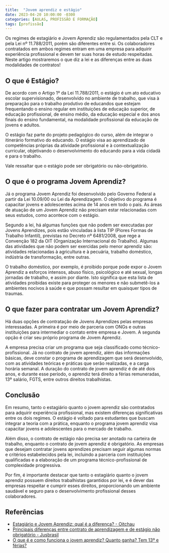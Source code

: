 ```yaml
---
title:  "Jovem aprendiz e estágio"
date: 2023-04-20 10:00:00 -0300
categories: [AULAS, PROFISSÃO E FORMAÇÃO]
tags: [profissão]
---
```

Os regimes de estagiário e Jovem Aprendiz são regulamentados pela CLT e pela Lei nº 11.788/2011, porém são diferentes entre si. Os colaboradores contratados em ambos regimes entram em uma empresa para adquirir experiência profissional e devem ter suas horas de estudo respeitadas. Neste artigo mostraremos o que diz a lei e as diferenças entre as duas modalidades de contratos!

## O que é Estágio?

De acordo com o Artigo 1º da Lei 11.788/2011, o estágio é um ato educativo escolar supervisionado, desenvolvido no ambiente de trabalho, que visa à preparação para o trabalho produtivo de educandos que estejam frequentando o ensino regular em instituições de educação superior, de educação profissional, de ensino médio, da educação especial e dos anos finais do ensino fundamental, na modalidade profissional da educação de jovens e adultos.

O estágio faz parte do projeto pedagógico do curso, além de integrar o itinerário formativo do educando. O estágio visa ao aprendizado de competências próprias da atividade profissional e à contextualização curricular, objetivando o desenvolvimento do educando para a vida cidadã e para o trabalho.

Vale ressaltar que o estágio pode ser obrigatório ou não-obrigatório.

## O que é o programa Jovem Aprendiz?

Já o programa Jovem Aprendiz foi desenvolvido pelo Governo Federal a partir da Lei 10.09/00 ou Lei da Aprendizagem. O objetivo do programa é capacitar jovens e adolescentes acima de 14 anos em todo o país. As áreas de atuação de um Jovem Aprendiz não precisam estar relacionadas com seus estudos, como acontece com o estágio.

Segundo a lei, há algumas funções que não podem ser executadas por Jovens Aprendizes, pois estão vinculadas à lista TIP (Piores Formas de Trabalho Infantil), previstas no Decreto nº 6481/2008, que rege a Convenção 182 da OIT (Organização Internacional do Trabalho). Algumas das atividades que não podem ser exercidas pelo menor aprendiz são: atividades relacionadas à agricultura e à pecuária, trabalho doméstico, indústria de transformação, entre outras.

O trabalho doméstico, por exemplo, é proibido porque pode expor o Jovem Aprendiz a esforços intensos, abuso físico, psicológico e até sexual, longas jornadas de trabalho, e assim por diante. Isto significa que esta lista de atividades proibidas existe para proteger os menores e não submetê-los a ambientes nocivos à saúde e que possam resultar em quaisquer tipos de traumas.

## O que fazer para contratar um Jovem Aprendiz?

Há duas opções de contratação de Jovens Aprendizes pelas empresas interessadas. A primeira é por meio de parceria com ONGs e outras instituições para intermediar o contato entre empresa e Jovem. A segunda opção é criar seu próprio programa de Jovem Aprendiz.

A empresa precisa criar um programa que seja classificado como técnico-profissional.
Já no contrato de jovem aprendiz, além das informações básicas, deve constar o programa de aprendizagem que será desenvolvido, com as atividades teóricas e práticas que serão realizadas, e a carga horária semanal. A duração do contrato de jovem aprendiz é de até dois anos, e durante esse período, o aprendiz terá direito a férias remuneradas, 13º salário, FGTS, entre outros direitos trabalhistas.

## Conclusão

Em resumo, tanto o estagiário quanto o jovem aprendiz são contratados para adquirir experiência profissional, mas existem diferenças significativas entre os dois regimes. O estágio é voltado para estudantes que buscam integrar a teoria com a prática, enquanto o programa jovem aprendiz visa capacitar jovens e adolescentes para o mercado de trabalho.

Além disso, o contrato de estágio não precisa ser anotado na carteira de trabalho, enquanto o contrato de jovem aprendiz é obrigatório. As empresas que desejam contratar jovens aprendizes precisam seguir algumas normas e critérios estabelecidos pela lei, incluindo a parceria com instituições qualificadas e a elaboração de um programa técnico-profissional de complexidade progressiva.

Por fim, é importante destacar que tanto o estagiário quanto o jovem aprendiz possuem direitos trabalhistas garantidos por lei, e é dever das empresas respeitar e cumprir esses direitos, proporcionando um ambiente saudável e seguro para o desenvolvimento profissional desses colaboradores.

## Referências

- [Estagiário e Jovem Aprendiz: qual é a diferença? - Oitchau](https://www.oitchau.com.br/blog/estagiario-e-jovem-aprendiz-qual-e-a-diferenca/)
- [Principais diferenças entre contrato de aprendizagem e de estágio não obrigatório - Jusbrasil](https://www.jusbrasil.com.br/artigos/principais-diferencas-entre-contrato-de-aprendizagem-e-de-estagio-nao-obrigatorio/257070542)
- [O que é e como funciona o jovem aprendiz? Quanto ganha? Tem 13º e férias?](https://economia.uol.com.br/empregos-e-carreiras/noticias/redacao/2019/12/05/como-fuciona-programa-jovem-aprendiz.htm)
